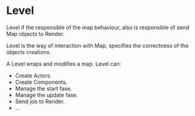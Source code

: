# Level

Level if the responsible of the map behaviour, also is responsible of send Map objects to Render.

Level is the way of interaction with Map, specifies the correctness of the objects creations.

A Level wraps and modifies a map. Level can:

* Create Actors.
* Create Components.
* Manage the start fase.
* Manage the update fase.
* Send job to Render.
* ...
